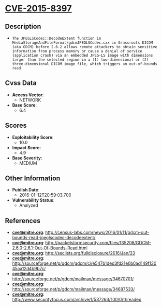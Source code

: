 
# [CVE-2015-8397](http://census-labs.com/news/2016/01/11/gdcm-out-bounds-read-jpeglscodec-decodeextent/)

## Description

- `The JPEGLSCodec::DecodeExtent function in MediaStorageAndFileFormat/gdcmJPEGLSCodec.cxx in Grassroots DICOM (aka GDCM) before 2.6.2 allows remote attackers to obtain sensitive information from process memory or cause a denial of service (application crash) via an embedded JPEG-LS image with dimensions larger than the selected region in a (1) two-dimensional or (2) three-dimensional DICOM image file, which triggers an out-of-bounds read.`

## Cvss Data

- **Access Vector**:
  - NETWORK
- **Base Score**:
  - 6.4

## Scores

- **Exploitability Score**:
  - 10.0
- **Impact Score**:
  - 4.9
- **Base Severity**:
  - MEDIUM

## Other Information

- **Publish Date**:
  - 2016-01-12T20:59:03.700
- **Vulnerability Status**:
  - Analyzed

## References

- **cve@mitre.org**: http://census-labs.com/news/2016/01/11/gdcm-out-bounds-read-jpeglscodec-decodeextent/
- **cve@mitre.org**: http://packetstormsecurity.com/files/135206/GDCM-2.6.0-2.6.1-Out-Of-Bounds-Read.html
- **cve@mitre.org**: http://seclists.org/fulldisclosure/2016/Jan/33
- **cve@mitre.org**: http://sourceforge.net/p/gdcm/gdcm/ci/e547b1ded3fd21e0b0ad149f13045aa12d4b9b7c/
- **cve@mitre.org**: http://sourceforge.net/p/gdcm/mailman/message/34670701/
- **cve@mitre.org**: http://sourceforge.net/p/gdcm/mailman/message/34687533/
- **cve@mitre.org**: http://www.securityfocus.com/archive/1/537263/100/0/threaded
